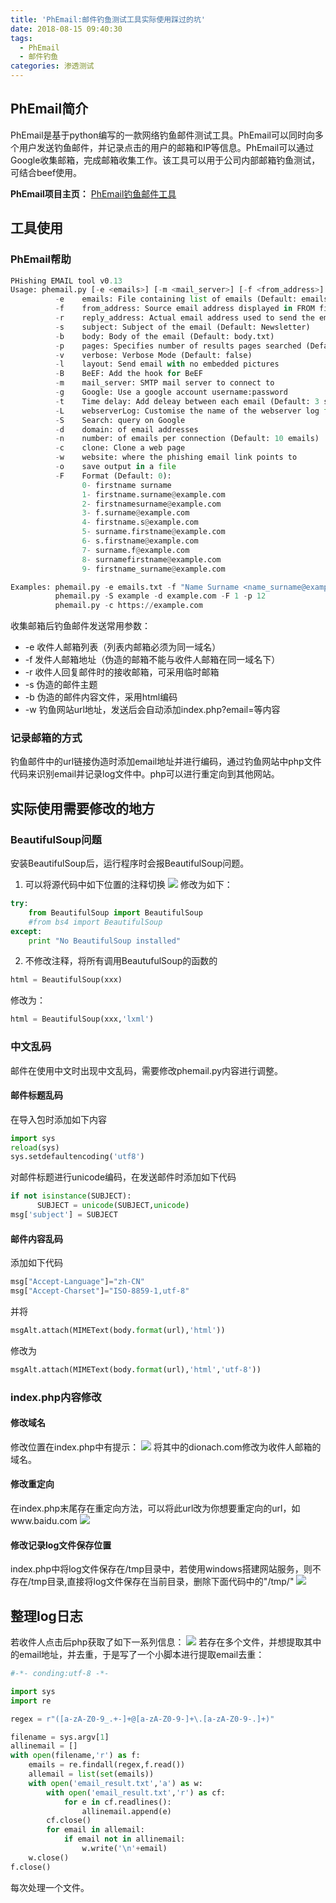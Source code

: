 ```yaml
---
title: 'PhEmail:邮件钓鱼测试工具实际使用踩过的坑'
date: 2018-08-15 09:40:30
tags:
  - PhEmail
  - 邮件钓鱼
categories: 渗透测试
---
```


## PhEmail简介
PhEmail是基于python编写的一款网络钓鱼邮件测试工具。PhEmail可以同时向多个用户发送钓鱼邮件，并记录点击的用户的邮箱和IP等信息。PhEmail可以通过Google收集邮箱，完成邮箱收集工作。该工具可以用于公司内部邮箱钓鱼测试，可结合beef使用。

**PhEmail项目主页：**
[PhEmail钓鱼邮件工具](https://github.com/Dionach/PhEmail)
<!--more-->

## 工具使用

### PhEmail帮助
```python
PHishing EMAIL tool v0.13
Usage: phemail.py [-e <emails>] [-m <mail_server>] [-f <from_address>] [-r <replay_address>] [-s <subject>] [-b <body>]
          -e    emails: File containing list of emails (Default: emails.txt)
          -f    from_address: Source email address displayed in FROM field of the email (Default: Name Surname <name_surname@example.com>)
          -r    reply_address: Actual email address used to send the emails in case that people reply to the email (Default: Name Surname <name_surname@example.com>)
          -s    subject: Subject of the email (Default: Newsletter)
          -b    body: Body of the email (Default: body.txt)
          -p    pages: Specifies number of results pages searched (Default: 10 pages)
          -v    verbose: Verbose Mode (Default: false)
          -l    layout: Send email with no embedded pictures
          -B    BeEF: Add the hook for BeEF
          -m    mail_server: SMTP mail server to connect to
          -g    Google: Use a google account username:password
          -t    Time delay: Add deleay between each email (Default: 3 sec)
          -L    webserverLog: Customise the name of the webserver log file (Default: Date time in format "%d_%m_%Y_%H_%M")
          -S    Search: query on Google
          -d    domain: of email addresses
          -n    number: of emails per connection (Default: 10 emails)
          -c    clone: Clone a web page
          -w    website: where the phishing email link points to
          -o    save output in a file
          -F    Format (Default: 0):
                0- firstname surname
                1- firstname.surname@example.com
                2- firstnamesurname@example.com
                3- f.surname@example.com
                4- firstname.s@example.com
                5- surname.firstname@example.com
                6- s.firstname@example.com
                7- surname.f@example.com
                8- surnamefirstname@example.com
                9- firstname_surname@example.com

Examples: phemail.py -e emails.txt -f "Name Surname <name_surname@example.com>" -r "Name Surname <name_surname@example.com>" -s "Subject" -b body.txt
          phemail.py -S example -d example.com -F 1 -p 12
          phemail.py -c https://example.com
```
收集邮箱后钓鱼邮件发送常用参数：
* -e 收件人邮箱列表（列表内邮箱必须为同一域名）
* -f 发件人邮箱地址（伪造的邮箱不能与收件人邮箱在同一域名下）
* -r 收件人回复邮件时的接收邮箱，可采用临时邮箱
* -s 伪造的邮件主题
* -b 伪造的邮件内容文件，采用html编码
* -w 钓鱼网站url地址，发送后会自动添加index.php?email=等内容

### 记录邮箱的方式
钓鱼邮件中的url链接伪造时添加email地址并进行编码，通过钓鱼网站中php文件代码来识别email并记录log文件中。php可以进行重定向到其他网站。

## 实际使用需要修改的地方

### BeautifulSoup问题
安装BeautifulSoup后，运行程序时会报BeautifulSoup问题。
1. 可以将源代码中如下位置的注释切换
![](2018-08-15-PhEmail-邮件钓鱼测试工具实际使用踩过的坑\beautifulsoup4.PNG)
修改为如下：
```python
try:
    from BeautifulSoup import BeautifulSoup
    #from bs4 import BeautifulSoup
except:
    print "No BeautifulSoup installed"
```
2. 不修改注释，将所有调用BeautufulSoup的函数的
```python
html = BeautifulSoup(xxx)
```
修改为：
```python
html = BeautifulSoup(xxx,'lxml')
```

### 中文乱码
邮件在使用中文时出现中文乱码，需要修改phemail.py内容进行调整。
#### 邮件标题乱码
在导入包时添加如下内容
```python
import sys
reload(sys)
sys.setdefaultencoding('utf8')
```
对邮件标题进行unicode编码，在发送邮件时添加如下代码
```python
if not isinstance(SUBJECT):
      SUBJECT = unicode(SUBJECT,unicode)
msg['subject'] = SUBJECT
```
#### 邮件内容乱码
添加如下代码
```python
msg["Accept-Language"]="zh-CN"
msg["Accept-Charset"]="ISO-8859-1,utf-8"
```
并将
```python
msgAlt.attach(MIMEText(body.format(url),'html'))
```
修改为
```python
msgAlt.attach(MIMEText(body.format(url),'html','utf-8'))
```

### index.php内容修改
#### 修改域名
修改位置在index.php中有提示：
![](2018-08-15-PhEmail-邮件钓鱼测试工具实际使用踩过的坑\change_domain.PNG)
将其中的dionach.com修改为收件人邮箱的域名。

#### 修改重定向
在index.php末尾存在重定向方法，可以将此url改为你想要重定向的url，如www.baidu.com
![](2018-08-15-PhEmail-邮件钓鱼测试工具实际使用踩过的坑\重定向.PNG)

#### 修改记录log文件保存位置
index.php中将log文件保存在/tmp目录中，若使用windows搭建网站服务，则不存在/tmp目录,直接将log文件保存在当前目录，删除下面代码中的"/tmp/"
![](2018-08-15-PhEmail-邮件钓鱼测试工具实际使用踩过的坑\log文件位置.PNG)

## 整理log日志
若收件人点击后php获取了如下一系列信息：
![](2018-08-15-PhEmail-邮件钓鱼测试工具实际使用踩过的坑\log信息.PNG)
若存在多个文件，并想提取其中的email地址，并去重，于是写了一个小脚本进行提取email去重：
```python
#-*- conding:utf-8 -*-

import sys
import re

regex = r"([a-zA-Z0-9_.+-]+@[a-zA-Z0-9-]+\.[a-zA-Z0-9-.]+)"

filename = sys.argv[1]
allinemail = []
with open(filename,'r') as f:
    emails = re.findall(regex,f.read())
    allemail = list(set(emails))
    with open('email_result.txt','a') as w:
        with open('email_result.txt','r') as cf:
            for e in cf.readlines():
                allinemail.append(e)
        cf.close()
        for email in allemail:
            if email not in allinemail:
                w.write('\n'+email)
    w.close()
f.close()
```
每次处理一个文件。
